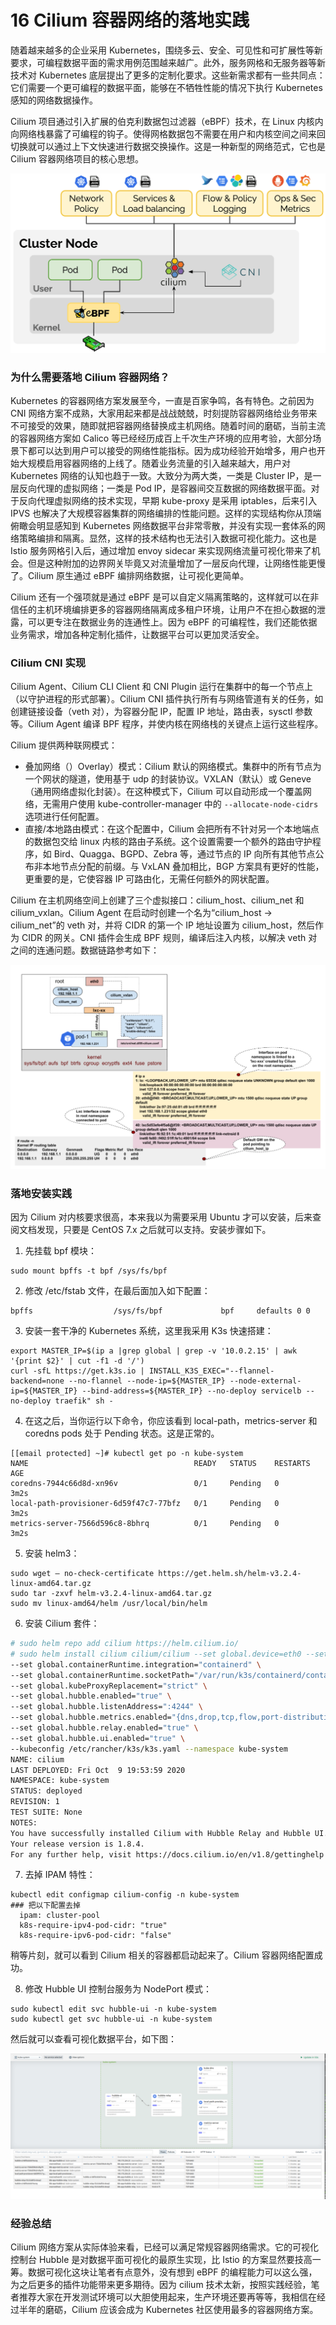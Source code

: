# 16 Cilium 容器网络的落地实践

随着越来越多的企业采用 Kubernetes，围绕多云、安全、可见性和可扩展性等新要求，可编程数据平面的需求用例范围越来越广。此外，服务网格和无服务器等新技术对 Kubernetes 底层提出了更多的定制化要求。这些新需求都有一些共同点：它们需要一个更可编程的数据平面，能够在不牺牲性能的情况下执行 Kubernetes 感知的网络数据操作。

Cilium 项目通过引入扩展的伯克利数据包过滤器（eBPF）技术，在 Linux 内核内向网络栈暴露了可编程的钩子。使得网格数据包不需要在用户和内核空间之间来回切换就可以通过上下文快速进行数据交换操作。这是一种新型的网络范式，它也是 Cilium 容器网络项目的核心思想。

![14-1-cilium-cni](assets/e071dc20-0c99-11eb-8b8d-fb5aa176e4a4.jpg)

### 为什么需要落地 Cilium 容器网络？

Kubernetes 的容器网络方案发展至今，一直是百家争鸣，各有特色。之前因为 CNI 网络方案不成熟，大家用起来都是战战兢兢，时刻提防容器网络给业务带来不可接受的效果，随即就把容器网络替换成主机网络。随着时间的磨砺，当前主流的容器网络方案如 Calico 等已经经历成百上千次生产环境的应用考验，大部分场景下都可以达到用户可以接受的网络性能指标。因为成功经验开始增多，用户也开始大规模启用容器网络的上线了。随着业务流量的引入越来越大，用户对 Kubernetes 网络的认知也趋于一致。大致分为两大类，一类是 Cluster IP，是一层反向代理的虚拟网络；一类是 Pod IP，是容器间交互数据的网络数据平面。对于反向代理虚拟网络的技术实现，早期 kube-proxy 是采用 iptables，后来引入 IPVS 也解决了大规模容器集群的网络编排的性能问题。这样的实现结构你从顶端俯瞰会明显感知到 Kubernetes 网络数据平台非常零散，并没有实现一套体系的网络策略编排和隔离。显然，这样的技术结构也无法引入数据可视化能力。这也是 Istio 服务网格引入后，通过增加 envoy sidecar 来实现网络流量可视化带来了机会。但是这种附加的边界网关毕竟又对流量增加了一层反向代理，让网络性能更慢了。Cilium 原生通过 eBPF 编排网络数据，让可视化更简单。

Cilium 还有一个强项就是通过 eBPF 是可以自定义隔离策略的，这样就可以在非信任的主机环境编排更多的容器网络隔离成多租户环境，让用户不在担心数据的泄露，可以更专注在数据业务的连通性上。因为 eBPF 的可编程性，我们还能依据业务需求，增加各种定制化插件，让数据平台可以更加灵活安全。

### Cilium CNI 实现

Cilium Agent、Cilium CLI Client 和 CNI Plugin 运行在集群中的每一个节点上（以守护进程的形式部署）。Cilium CNI 插件执行所有与网络管道有关的任务，如创建链接设备（veth 对），为容器分配 IP，配置 IP 地址，路由表，sysctl 参数等。Cilium Agent 编译 BPF 程序，并使内核在网络栈的关键点上运行这些程序。

Cilium 提供两种联网模式：

- 叠加网络（）Overlay）模式：Cilium 默认的网络模式。集群中的所有节点为一个网状的隧道，使用基于 udp 的封装协议。VXLAN（默认）或 Geneve （通用网络虚拟化封装）。在这种模式下，Cilium 可以自动形成一个覆盖网络，无需用户使用 kube-controller-manager 中的 `--allocate-node-cidrs` 选项进行任何配置。
- 直接/本地路由模式：在这个配置中，Cilium 会把所有不针对另一个本地端点的数据包交给 linux 内核的路由子系统。这个设置需要一个额外的路由守护程序，如 Bird、Quagga、BGPD、Zebra 等，通过节点的 IP 向所有其他节点公布非本地节点分配的前缀。与 VxLAN 叠加相比，BGP 方案具有更好的性能，更重要的是，它使容器 IP 可路由化，无需任何额外的网状配置。

Cilium 在主机网络空间上创建了三个虚拟接口：cilium_host、cilium_net 和 cilium_vxlan。Cilium Agent 在启动时创建一个名为“cilium_host -> cilium_net”的 veth 对，并将 CIDR 的第一个 IP 地址设置为 cilium_host，然后作为 CIDR 的网关。CNI 插件会生成 BPF 规则，编译后注入内核，以解决 veth 对之间的连通问题。数据链路参考如下：

![14-2-cilium-cni-kube-impl](assets/30eb18f0-0c9b-11eb-bf86-c1f111c841d1.jpg)

### 落地安装实践

因为 Cilium 对内核要求很高，本来我以为需要采用 Ubuntu 才可以安装，后来查阅文档发现，只要是 CentOS 7.x 之后就可以支持。安装步骤如下。

1. 先挂载 bpf 模块：

```plaintext
sudo mount bpffs -t bpf /sys/fs/bpf
```

2. 修改 /etc/fstab 文件，在最后面加入如下配置：

```plaintext
bpffs                  /sys/fs/bpf             bpf     defaults 0 0
```

3. 安装一套干净的 Kubernetes 系统，这里我采用 K3s 快速搭建：

```plaintext
export MASTER_IP=$(ip a |grep global | grep -v '10.0.2.15' | awk '{print $2}' | cut -f1 -d '/')
curl -sfL https://get.k3s.io | INSTALL_K3S_EXEC="--flannel-backend=none --no-flannel --node-ip=${MASTER_IP} --node-external-ip=${MASTER_IP} --bind-address=${MASTER_IP} --no-deploy servicelb --no-deploy traefik" sh -
```

4. 在这之后，当你运行以下命令，你应该看到 local-path，metrics-server 和 coredns pods 处于 Pending 状态。这是正常的。

```plaintext
[[email protected] ~]# kubectl get po -n kube-system
NAME                                     READY   STATUS    RESTARTS   AGE
coredns-7944c66d8d-xn96v                 0/1     Pending   0          3m2s
local-path-provisioner-6d59f47c7-77bfz   0/1     Pending   0          3m2s
metrics-server-7566d596c8-8bhrq          0/1     Pending   0          3m2s
```

5. 安装 helm3：

```plaintext
sudo wget — no-check-certificate https://get.helm.sh/helm-v3.2.4-linux-amd64.tar.gz
sudo tar -zxvf helm-v3.2.4-linux-amd64.tar.gz
sudo mv linux-amd64/helm /usr/local/bin/helm
```

6. 安装 Cilium 套件：

```bash
# sudo helm repo add cilium https://helm.cilium.io/
# sudo helm install cilium cilium/cilium --set global.device=eth0 --set global.tag="v1.8.1" \
--set global.containerRuntime.integration="containerd" \
--set global.containerRuntime.socketPath="/var/run/k3s/containerd/containerd.sock" \
--set global.kubeProxyReplacement="strict" \
--set global.hubble.enabled="true" \
--set global.hubble.listenAddress=":4244" \
--set global.hubble.metrics.enabled="{dns,drop,tcp,flow,port-distribution,icmp,http}" \
--set global.hubble.relay.enabled="true" \
--set global.hubble.ui.enabled="true" \
--kubeconfig /etc/rancher/k3s/k3s.yaml --namespace kube-system
NAME: cilium
LAST DEPLOYED: Fri Oct  9 19:53:59 2020
NAMESPACE: kube-system
STATUS: deployed
REVISION: 1
TEST SUITE: None
NOTES:
You have successfully installed Cilium with Hubble Relay and Hubble UI.
Your release version is 1.8.4.
For any further help, visit https://docs.cilium.io/en/v1.8/gettinghelp
```

7. 去掉 IPAM 特性：

```plaintext
kubectl edit configmap cilium-config -n kube-system
### 把以下配置去掉
  ipam: cluster-pool
  k8s-require-ipv4-pod-cidr: "true"
  k8s-require-ipv6-pod-cidr: "false"
```

稍等片刻，就可以看到 Cilium 相关的容器都启动起来了。Cilium 容器网络配置成功。

8. 修改 Hubble UI 控制台服务为 NodePort 模式：

```plaintext
sudo kubectl edit svc hubble-ui -n kube-system
sudo kubectl get svc hubble-ui -n kube-system
```

然后就可以查看可视化数据平台，如下图：

![14-3-hubble-ui](assets/649f0760-0c9b-11eb-b059-25b81b32ffa7.jpg)

### 经验总结

Cilium 网络方案从实际体验来看，已经可以满足常规容器网络需求。它的可视化控制台 Hubble 是对数据平面可视化的最原生实现，比 Istio 的方案显然要技高一筹。数据可视化这块让笔者有点意外，没有想到 eBPF 的编程能力可以这么强，为之后更多的插件功能带来更多期待。因为 cilium 技术太新，按照实践经验，笔者推荐大家在开发测试环境可以大胆使用起来，生产环境还要再等等，我相信在经过半年的磨砺，Cilium 应该会成为 Kubernetes 社区使用最多的容器网络方案。
